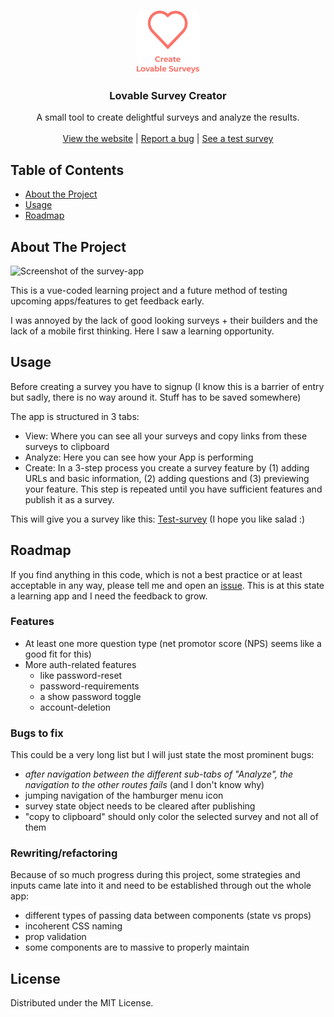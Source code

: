 <br />
<p align="center">
  <a href="https://lovable-survey-creator.firebaseapp.com/">
    <img src="public/img/pictures/Lovable-survey-icon-noBG.png" alt="Logo" width="100" height="100">
  </a>

  <h3 align="center">Lovable Survey Creator</h3>

  <p align="center">
    A small tool to create delightful surveys and analyze the results.
    <br />
    <br />
    <a href="https://lovable-survey-creator.firebaseapp.com/">View the website</a>
    |
    <a href="https://github.com/agent00biber/lovable-survey-creator/issues">Report a bug</a>
    |
    <a href="https://feedback-creator.firebaseapp.com/surveyczO0wWfxxlYvouKlzgmk">See a test survey</a>
  </p>
</p>

<!-- TABLE OF CONTENTS -->

## Table of Contents

- [About the Project](#about-the-project)
- [Usage](#usage)
- [Roadmap](#roadmap)

<!-- ABOUT THE PROJECT -->

## About The Project

![Screenshot of the survey-app](https://lovable-survey-creator.firebaseapp.com/)

This is a vue-coded learning project and a future method of testing upcoming apps/features to get feedback early.

I was annoyed by the lack of good looking surveys + their builders and the lack of a mobile first thinking. Here I saw a learning opportunity.

<!-- USAGE -->

## Usage

Before creating a survey you have to signup (I know this is a barrier of entry but sadly, there is no way around it. Stuff has to be saved somewhere)

The app is structured in 3 tabs:

- View: Where you can see all your surveys and copy links from these surveys to clipboard
- Analyze: Here you can see how your App is performing
- Create: In a 3-step process you create a survey feature by (1) adding URLs and basic information, (2) adding questions and (3) previewing your feature. This step is repeated until you have sufficient features and publish it as a survey.

This will give you a survey like this: [Test-survey](https://feedback-creator.firebaseapp.com/surveyczO0wWfxxlYvouKlzgmk)
(I hope you like salad :)

<!-- ROADMAP -->

## Roadmap

If you find anything in this code, which is not a best practice or at least acceptable in any way, please tell me and open an [issue](https://github.com/agent00biber/lovable-survey-creator/issues). This is at this state a learning app and I need the feedback to grow.

### Features

- At least one more question type (net promotor score (NPS) seems like a good fit for this)
- More auth-related features
  - like password-reset
  - password-requirements
  - a show password toggle
  - account-deletion

### Bugs to fix

This could be a very long list but I will just state the most prominent bugs:

- _after navigation between the different sub-tabs of "Analyze", the navigation to the other routes fails_ (and I don't know why)
- jumping navigation of the hamburger menu icon
- survey state object needs to be cleared after publishing
- "copy to clipboard" should only color the selected survey and not all of them

### Rewriting/refactoring

Because of so much progress during this project, some strategies and inputs came late into it and need to be established through out the whole app:

- different types of passing data between components (state vs props)
- incoherent CSS naming
- prop validation
- some components are to massive to properly maintain

<!-- LICENSE -->

## License

Distributed under the MIT License.
